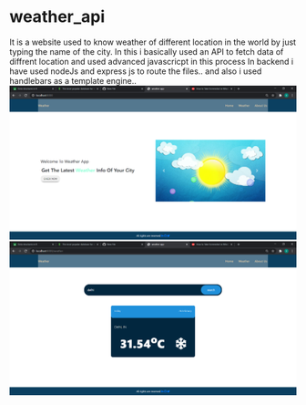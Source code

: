 # weather_api
It is a website used to know weather of different location in the world by just typing the name of the city.
In this i basically used an API to fetch data of diffrent location and used advanced javascricpt in this process
In backend i have used nodeJs and express js to route the files..
and also i used handlebars as a template engine..
<img src="public/images/weather app 1.png">
<img src="public/images/weather app 2.png">
